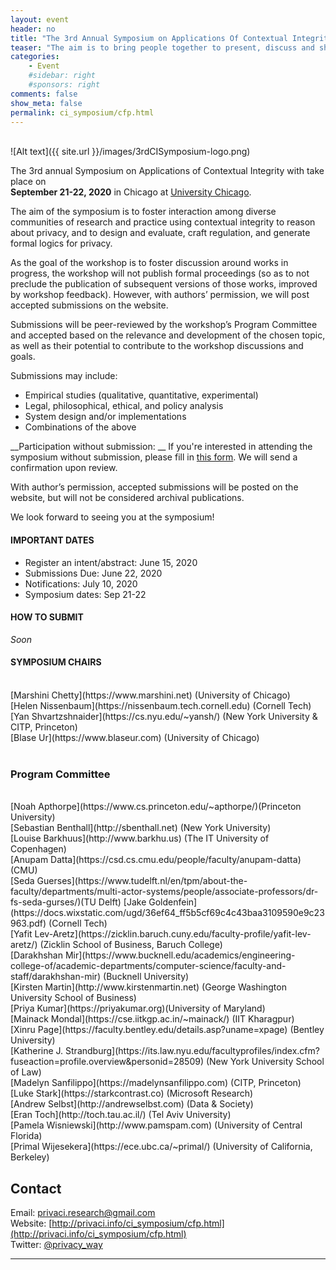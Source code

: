 ```yaml
---
layout: event
header: no
title: "The 3rd Annual Symposium on Applications Of Contextual Integrity"
teaser: "The aim is to bring people together to present, discuss and share ideas based on ongoing and completed projects drawing on CI as their underlying conception of privacy."
categories:
    - Event
    #sidebar: right
    #sponsors: right
comments: false
show_meta: false
permalink: ci_symposium/cfp.html
---
```

<br/>
<!-- <img src="{{ site.url }}/images/DLI_logo.jpg" alt="DLI" style="height: 100px;"/> 
<img src="{{ site.url }}/images/ICSI.png" alt="ICSI" style="height: 30px;" style="margin-left:5em" /> -->
![Alt text]({{ site.url }}/images/3rdCISymposium-logo.png)

<!-- ## New: The CI Symposium (draft) Program is out!  

Check it out [here](http://privaci.info/ci_symposium/program.html) --> 


<!--## Call for Participation  
<br/>
We would like to invite you to participate 
-->

The 3rd annual Symposium on Applications of Contextual Integrity with take place on <br/><b>September 21-22, 2020</b> in Chicago at [University Chicago](https://www.uchicago.edu).

<!-- Sponsor: <br/> 
* [Digital Life Initiative, Cornell Tech](https://www.dli.tech.cornell.edu) -->

The aim of the symposium is to foster interaction among diverse communities of research and practice using contextual integrity to reason about privacy, and to design and evaluate, craft regulation, and generate formal logics for privacy. 

As the goal of the workshop is to foster discussion around works in progress, the workshop will not publish formal proceedings (so as to not preclude the publication of subsequent versions of those works, improved by workshop feedback). However, with authors’ permission, we will post accepted submissions on the website. 

<!--The CI Symposium 2019 is supported with gifts from [Collibra](https://www.collibra.com) and [Microsoft](https://www.microsoft.com/en-us/). 
### [Symposium Program](https://privaci.info/ci_symposium/program.html) -->

<!-- #### Registration-- >

#### SUBMISSION
<br/>
We will accept any of the following submission types:

1. A 4 page position paper on ongoing or work in progress (references not included in page limit)

2.  An extended abstract (1-2 pages) summarizing published or mature work. Please include a short “works cited” section situating your work within it and clarifying its contribution. If your topic is entirely novel or interdisciplinary, please indicate that as well. If your abstract is accepted, you will have the option of posting the longer paper on the symposium website.

3. A 1-page description of an interesting use case to be discussed at the symposium.

Papers should be formatted using the [2019 ACM Master Article Template](https://www.acm.org/publications/taps/word-template-workflow#h-1.-2019-acm-master-article-word-templates:-word-and-latex). For LaTeX users, choose <b>format=sigconf</b>.-->

 Submissions will be peer-reviewed by the workshop’s Program Committee and accepted based on the relevance and development of the chosen topic, as well as their potential to contribute to the workshop discussions and goals. 

Submissions may include:

* Empirical studies (qualitative, quantitative, experimental)
* Legal, philosophical, ethical, and policy analysis
* System design and/or implementations
* Combinations of the above

__Participation without submission: __ If you're interested in attending the symposium without submission, please fill in [this form](https://forms.gle/u61i8QTbGxGvYR2Y9). We will send a confirmation upon review. 

 

 With author’s permission, accepted submissions will be posted on the website, but will not be considered archival publications.
 
 We look forward to seeing you at the symposium!

<!-- ### [SYMPOSIUM PROGRAM](http://privaci.info/ci_symposium/program2019.html)

 [View program brochure]({{ site.url }}/ci_symposium/CI_program_brochure_2019.html)--> 


<!-- ### REGISTRATION

Participation fee is <b>$100</b>. Please click [here](https://berkeley.qualtrics.com/jfe/form/SV_9QVhoJF5XjqNO8B) to register.
<br/><br/>
If due to financial hardship, you cannot pay the $100 registration fee, please email the chairs for a waiver: [privaci.research@gmail.com](mailto:privaci.research@gmail.com)
-->

#### IMPORTANT DATES

* Register an intent/abstract: June 15, 2020    
* Submissions Due: June 22, 2020
* Notifications: July 10, 2020
* Symposium dates: Sep 21-22

#### HOW TO SUBMIT

<i>Soon</i>

#### SYMPOSIUM CHAIRS
<br/>
[Marshini Chetty](https://www.marshini.net) (University of Chicago) <br/>
[Helen Nissenbaum](https://nissenbaum.tech.cornell.edu) (Cornell Tech) <br/>
[Yan Shvartzshnaider](https://cs.nyu.edu/~yansh/) (New York University & CITP, Princeton) <br/>
[Blase Ur](https://www.blaseur.com) (University of Chicago) <br/>
<br/>

<!-- Submit papers through [the submission site](https://meatwad.cs.berkeley.edu/hotcrp/).-->


<!-- #### TRAVEL GRANT

Participants can apply for a travel grant award that can go towards partially covering the cost of attending the symposium by filling in this [form](https://forms.gle/K7QjVDjyjqevW13e6). 

The only travel expenses that can be reimbursed are: air travel and hotel. The exact number of awards will depend on the availability of funds and will be determined as funding amounts are finalized.  The committee will begin making travel grant decisions on ~~July 24th~~. -->

<!--
### ACCOMMODATION

You can find directions information and accomodation options [here]({{ site.url }}/ci_symposium/accommodation.html).

#### SYMPOSIUM CHAIRS
<br/>
[Marshini Chetty](https://www.marshini.net) (University of Chicago) <br/>
[Helen Nissenbaum](https://nissenbaum.tech.cornell.edu) (Cornell Tech) <br/>
[Yan Shvartzshnaider](https://cs.nyu.edu/~yansh/) (New York University & CITP, Princeton) <br/>
[Blase Ur](https://www.blaseur.com) (University of Chicago) <br/>]
<br/>
-->

### Program Committee
<br/>
[Noah Apthorpe](https://www.cs.princeton.edu/~apthorpe/)(Princeton University)<br/>
[Sebastian Benthall](http://sbenthall.net) (New York University) <br/>
[Louise Barkhuus](http://www.barkhu.us) (The IT University of Copenhagen)<br/>
[Anupam Datta](https://csd.cs.cmu.edu/people/faculty/anupam-datta) (CMU)  <br/>
[Seda Guerses](https://www.tudelft.nl/en/tpm/about-the-faculty/departments/multi-actor-systems/people/associate-professors/dr-fs-seda-gurses/)(TU Delft)
[Jake Goldenfein](https://docs.wixstatic.com/ugd/36ef64_ff5b5cf69c4c43baa3109590e9c23963.pdf)  (Cornell Tech)<br />
[Yafit Lev-Aretz](https://zicklin.baruch.cuny.edu/faculty-profile/yafit-lev-aretz/) (Zicklin School of Business, Baruch College)<br/>
[Darakhshan Mir](https://www.bucknell.edu/academics/engineering-college-of/academic-departments/computer-science/faculty-and-staff/darakhshan-mir) (Bucknell University)<br/>
[Kirsten Martin](http://www.kirstenmartin.net) (George Washington University School of Business)<br />
[Priya Kumar](https://priyakumar.org)(University of Maryland)<br />
[Mainack Mondal](https://cse.iitkgp.ac.in/~mainack/) (IIT Kharagpur)<br />
[Xinru Page](https://faculty.bentley.edu/details.asp?uname=xpage) (Bentley University) <br/>
[Katherine J. Strandburg](https://its.law.nyu.edu/facultyprofiles/index.cfm?fuseaction=profile.overview&personid=28509) (New York University School of Law)<br/>
[Madelyn Sanfilippo](https://madelynsanfilippo.com) (CITP, Princeton)<br/>
[Luke Stark](https://starkcontrast.co) (Microsoft Research)<br/>
[Andrew Selbst](http://andrewselbst.com) (Data & Society)<br/>
[Eran Toch](http://toch.tau.ac.il/) (Tel Aviv University)<br/>
[Pamela Wisniewski](http://www.pamspam.com) (University of Central Florida) <br/>
[Primal Wijesekera](https://ece.ubc.ca/~primal/) (University of California, Berkeley)<br/> 



## Contact

Email: [privaci.research@gmail.com](mailto:privaci.research@gmail.com)
<br/>
Website: [http://privaci.info/ci_symposium/cfp.html](http://privaci.info/ci_symposium/cfp.html)<br/>
Twitter: [@privacy_way](https://twitter.com/privaci_way)





<hr/>
